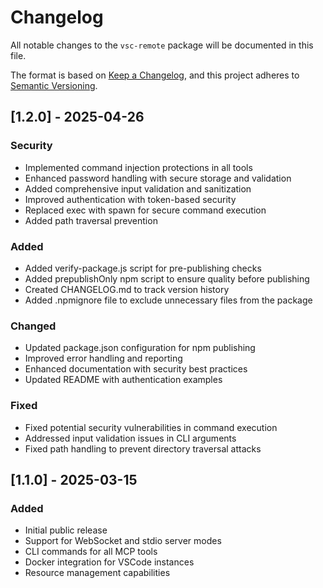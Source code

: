 # Changelog

All notable changes to the `vsc-remote` package will be documented in this file.

The format is based on [Keep a Changelog](https://keepachangelog.com/en/1.0.0/),
and this project adheres to [Semantic Versioning](https://semver.org/spec/v2.0.0.html).

## [1.2.0] - 2025-04-26

### Security
- Implemented command injection protections in all tools
- Enhanced password handling with secure storage and validation
- Added comprehensive input validation and sanitization
- Improved authentication with token-based security
- Replaced exec with spawn for secure command execution
- Added path traversal prevention

### Added
- Added verify-package.js script for pre-publishing checks
- Added prepublishOnly npm script to ensure quality before publishing
- Created CHANGELOG.md to track version history
- Added .npmignore file to exclude unnecessary files from the package

### Changed
- Updated package.json configuration for npm publishing
- Improved error handling and reporting
- Enhanced documentation with security best practices
- Updated README with authentication examples

### Fixed
- Fixed potential security vulnerabilities in command execution
- Addressed input validation issues in CLI arguments
- Fixed path handling to prevent directory traversal attacks

## [1.1.0] - 2025-03-15

### Added
- Initial public release
- Support for WebSocket and stdio server modes
- CLI commands for all MCP tools
- Docker integration for VSCode instances
- Resource management capabilities
